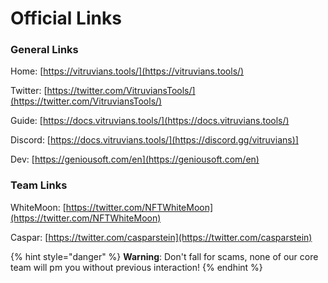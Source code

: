 # Official Links

### General Links

Home: [https://vitruvians.tools/](https://vitruvians.tools/)

Twitter: [https://twitter.com/VitruviansTools/](https://twitter.com/VitruviansTools/)

Guide: [https://docs.vitruvians.tools/](https://docs.vitruvians.tools/)

Discord: [https://docs.vitruvians.tools/](https://discord.gg/vitruvians)]

Dev: [https://geniousoft.com/en](https://geniousoft.com/en)

### Team Links

WhiteMoon: [https://twitter.com/NFTWhiteMoon](https://twitter.com/NFTWhiteMoon)

Caspar: [https://twitter.com/casparstein](https://twitter.com/casparstein)

{% hint style="danger" %}
**Warning**: Don't fall for scams, none of our core team will pm you without previous interaction!
{% endhint %}
